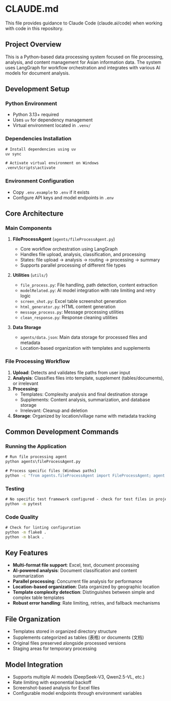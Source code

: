 # CLAUDE.md

This file provides guidance to Claude Code (claude.ai/code) when working with code in this repository.

## Project Overview

This is a Python-based data processing system focused on file processing, analysis, and content management for Asian information data. The system uses LangGraph for workflow orchestration and integrates with various AI models for document analysis.

## Development Setup

### Python Environment
- Python 3.13+ required
- Uses `uv` for dependency management
- Virtual environment located in `.venv/`

### Dependencies Installation
```cmd
# Install dependencies using uv
uv sync

# Activate virtual environment on Windows
.venv\Scripts\activate
```

### Environment Configuration
- Copy `.env.example` to `.env` if it exists
- Configure API keys and model endpoints in `.env`

## Core Architecture

### Main Components

1. **FileProcessAgent** (`agents/fileProcessAgent.py`)
   - Core workflow orchestration using LangGraph
   - Handles file upload, analysis, classification, and processing
   - States: file upload → analysis → routing → processing → summary
   - Supports parallel processing of different file types

2. **Utilities** (`utils/`)
   - `file_process.py`: File handling, path detection, content extraction
   - `modelRelated.py`: AI model integration with rate limiting and retry logic
   - `screen_shot.py`: Excel table screenshot generation
   - `html_generator.py`: HTML content generation
   - `message_process.py`: Message processing utilities
   - `clean_response.py`: Response cleaning utilities

3. **Data Storage**
   - `agents/data.json`: Main data storage for processed files and metadata
   - Location-based organization with templates and supplements

### File Processing Workflow

1. **Upload**: Detects and validates file paths from user input
2. **Analysis**: Classifies files into template, supplement (tables/documents), or irrelevant
3. **Processing**: 
   - Templates: Complexity analysis and final destination storage
   - Supplements: Content analysis, summarization, and database storage
   - Irrelevant: Cleanup and deletion
4. **Storage**: Organized by location/village name with metadata tracking

## Common Development Commands

### Running the Application
```cmd
# Run file processing agent
python agents\fileProcessAgent.py

# Process specific files (Windows paths)
python -c "from agents.fileProcessAgent import FileProcessAgent; agent = FileProcessAgent(); agent.run_file_process_agent(session_id='test', upload_files_path=['C:\\path\\to\\file'], village_name='location')"
```

### Testing
```cmd
# No specific test framework configured - check for test files in project
python -m pytest
```

### Code Quality
```cmd
# Check for linting configuration
python -m flake8 .
python -m black .
```

## Key Features

- **Multi-format file support**: Excel, text, document processing
- **AI-powered analysis**: Document classification and content summarization
- **Parallel processing**: Concurrent file analysis for performance
- **Location-based organization**: Data organized by geographic location
- **Template complexity detection**: Distinguishes between simple and complex table templates
- **Robust error handling**: Rate limiting, retries, and fallback mechanisms

## File Organization

- Templates stored in organized directory structure
- Supplements categorized as tables (表格) or documents (文档)
- Original files preserved alongside processed versions
- Staging areas for temporary processing

## Model Integration

- Supports multiple AI models (DeepSeek-V3, Qwen2.5-VL, etc.)
- Rate limiting with exponential backoff
- Screenshot-based analysis for Excel files
- Configurable model endpoints through environment variables